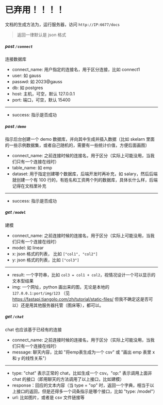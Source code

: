 # 已弃用！！！！

文档的生成方法为，运行服务器，访问 `http://IP:6677/docs`

> 返回一律默认是 json 格式

##### post `/connect`

连接数据库

- connect_name: 用户指定的连接名，用于区分连接，比如 connect1
- user: 如 gauss
- passwd: 如 2023@gauss
- db: 如 postgres
- host: 主机，可空，默认 127.0.0.1
- port: 端口，可空，默认 15400

-------

- success: 指示是否成功


##### post `/demo`

指示后台创建一个 demo 数据库，并向其中生成并插入数据（比如 skelarn 里面的一些示例数据集，或者自己随机的，需要有一些统计价值，方便后面画图）

- connect_name: 之前连接时候的连接名，用于区分（实际上可能没用，当我们只有一个连接在线时）
- table_name: 如 emp
- dataset: 用于指定创建哪个数据库，后端开发时再补充，如 salary，然后后端就创建一个有 100 行的，有姓名和工资两个列的数据库，具体长什么样，后端记得在文档里补充

---------

- success: 指示是否成功

##### get `/model`

建模

- connect_name: 之前连接时候的连接名，用于区分（实际上可能没用，当我们只有一个连接在线时）
- model: 如 linear
- x: json 格式的列表， 比如 `["col1", "col2"]`
- y: json 格式的列表，比如 `["col3"]`

---------

- result: 一个字符串，比如 `col3 = col1 + col2`，视情况设计一个可以显示的文本型结果
- img: 一个网址，python 画出来的图，无论是本地的 `127.0.0.1:port/img/123` （见 https://fastapi.tiangolo.com/zh/tutorial/static-files/ 但我不确定这是否可以）还是用其他服务器托管（图床等），都可以。

##### get `/chat`

chat 也应该基于已经有的连接

- connect_name: 之前连接时候的连接名，用于区分（实际上可能没用，当我们只有一个连接在线时）
- message: 聊天内容，比如 "将emp表生成为一个 csv" 或 "画出 emp 表里 x 和 y 的线性关系"）

--------

- type: "chat" 表示正常的 chat，比如生成一个 csv。"op:" 表示调用上面非 chat 的接口（即用聊天的方法调用了以上接口，比如建模）
- response：回应的文本内容（当 type = "op" 时，返回一个字典，相当于以上接口的返回，但是还得多一个词条指示是哪个接口，比如 "type: /model"）
- url: 比如图片，或者是 csv 文件链接等

